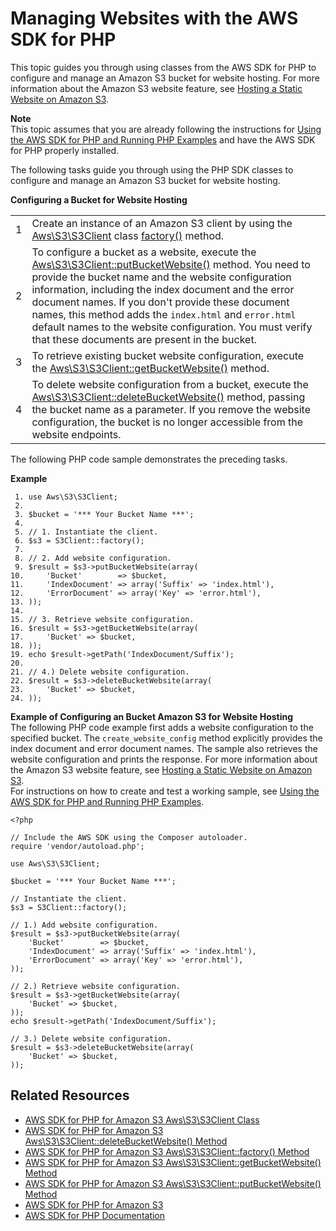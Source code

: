 # Managing Websites with the AWS SDK for PHP<a name="ConfigWebSitePHP"></a>

 This topic guides you through using classes from the AWS SDK for PHP to configure and manage an Amazon S3 bucket for website hosting\. For more information about the Amazon S3 website feature, see [Hosting a Static Website on Amazon S3](WebsiteHosting.md)\.

**Note**  
 This topic assumes that you are already following the instructions for [Using the AWS SDK for PHP and Running PHP Examples](UsingTheMPphpAPI.md) and have the AWS SDK for PHP properly installed\.

 The following tasks guide you through using the PHP SDK classes to configure and manage an Amazon S3 bucket for website hosting\.


**Configuring a Bucket for Website Hosting**  

|  |  | 
| --- |--- |
|  1  |  Create an instance of an Amazon S3 client by using the [Aws\\S3\\S3Client](http://docs.aws.amazon.com/aws-sdk-php-2/latest/class-Aws.S3.S3Client.html) class [factory\(\)](http://docs.aws.amazon.com/aws-sdk-php-2/latest/class-Aws.S3.S3Client.html#_factory) method\.  | 
|  2  |  To configure a bucket as a website, execute the [Aws\\S3\\S3Client::putBucketWebsite\(\)](http://docs.aws.amazon.com/aws-sdk-php-2/latest/class-Aws.S3.S3Client.html#_putBucketWebsite) method\. You need to provide the bucket name and the website configuration information, including the index document and the error document names\. If you don't provide these document names, this method adds the `index.html` and `error.html` default names to the website configuration\. You must verify that these documents are present in the bucket\.  | 
|  3  |  To retrieve existing bucket website configuration, execute the [Aws\\S3\\S3Client::getBucketWebsite\(\)](http://docs.aws.amazon.com/aws-sdk-php-2/latest/class-Aws.S3.S3Client.html#_getBucketWebsite) method\.  | 
|  4  |  To delete website configuration from a bucket, execute the [Aws\\S3\\S3Client::deleteBucketWebsite\(\)](http://docs.aws.amazon.com/aws-sdk-php-2/latest/class-Aws.S3.S3Client.html#_deleteBucketWebsite) method, passing the bucket name as a parameter\. If you remove the website configuration, the bucket is no longer accessible from the website endpoints\.  | 

The following PHP code sample demonstrates the preceding tasks\.

**Example**  

```
 1. use Aws\S3\S3Client;
 2. 
 3. $bucket = '*** Your Bucket Name ***';
 4. 				
 5. // 1. Instantiate the client.
 6. $s3 = S3Client::factory();
 7. 
 8. // 2. Add website configuration.
 9. $result = $s3->putBucketWebsite(array(
10.     'Bucket'        => $bucket,    
11.     'IndexDocument' => array('Suffix' => 'index.html'),
12.     'ErrorDocument' => array('Key' => 'error.html'),
13. ));
14. 
15. // 3. Retrieve website configuration.
16. $result = $s3->getBucketWebsite(array(
17.     'Bucket' => $bucket,
18. ));
19. echo $result->getPath('IndexDocument/Suffix');
20. 
21. // 4.) Delete website configuration.
22. $result = $s3->deleteBucketWebsite(array(
23.     'Bucket' => $bucket,
24. ));
```

**Example of Configuring an Bucket Amazon S3 for Website Hosting**  
The following PHP code example first adds a website configuration to the specified bucket\. The `create_website_config` method explicitly provides the index document and error document names\. The sample also retrieves the website configuration and prints the response\. For more information about the Amazon S3 website feature, see [Hosting a Static Website on Amazon S3](WebsiteHosting.md)\.  
 For instructions on how to create and test a working sample, see [Using the AWS SDK for PHP and Running PHP Examples](UsingTheMPphpAPI.md)\.   

```
<?php

// Include the AWS SDK using the Composer autoloader.
require 'vendor/autoload.php';

use Aws\S3\S3Client;

$bucket = '*** Your Bucket Name ***';

// Instantiate the client.
$s3 = S3Client::factory();

// 1.) Add website configuration.
$result = $s3->putBucketWebsite(array(
    'Bucket'        => $bucket,    
    'IndexDocument' => array('Suffix' => 'index.html'),
    'ErrorDocument' => array('Key' => 'error.html'),
));

// 2.) Retrieve website configuration.
$result = $s3->getBucketWebsite(array(
    'Bucket' => $bucket,
));
echo $result->getPath('IndexDocument/Suffix');

// 3.) Delete website configuration.
$result = $s3->deleteBucketWebsite(array(
    'Bucket' => $bucket,
));
```

## Related Resources<a name="RelatedResources-"></a>
+ [AWS SDK for PHP for Amazon S3 Aws\\S3\\S3Client Class](http://docs.aws.amazon.com/aws-sdk-php-2/latest/class-Aws.S3.S3Client.html)
+ [AWS SDK for PHP for Amazon S3 Aws\\S3\\S3Client::deleteBucketWebsite\(\) Method](http://docs.aws.amazon.com/aws-sdk-php-2/latest/class-Aws.S3.S3Client.html#_deleteBucketWebsite)
+ [AWS SDK for PHP for Amazon S3 Aws\\S3\\S3Client::factory\(\) Method](http://docs.aws.amazon.com/aws-sdk-php-2/latest/class-Aws.S3.S3Client.html#_factory)
+ [AWS SDK for PHP for Amazon S3 Aws\\S3\\S3Client::getBucketWebsite\(\) Method](http://docs.aws.amazon.com/aws-sdk-php-2/latest/class-Aws.S3.S3Client.html#_getBucketWebsite)
+ [AWS SDK for PHP for Amazon S3 Aws\\S3\\S3Client::putBucketWebsite\(\) Method](http://docs.aws.amazon.com/aws-sdk-php-2/latest/class-Aws.S3.S3Client.html#_putBucketWebsite)
+ [AWS SDK for PHP for Amazon S3](http://docs.aws.amazon.com/aws-sdk-php-2/guide/latest/service-s3.html)
+ [AWS SDK for PHP Documentation](http://docs.aws.amazon.com/aws-sdk-php-2/guide/latest/index.html)